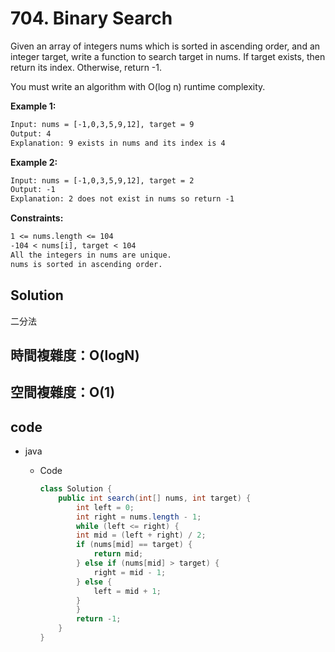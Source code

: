 # 704. Binary Search

Given an array of integers nums which is sorted in ascending order, and an integer target, write a function to search target in nums. If target exists, then return its index. Otherwise, return -1.

You must write an algorithm with O(log n) runtime complexity.

<!-- **Note:**  -->

**Example 1:**

```txt
Input: nums = [-1,0,3,5,9,12], target = 9
Output: 4
Explanation: 9 exists in nums and its index is 4
```

**Example 2:**

```txt
Input: nums = [-1,0,3,5,9,12], target = 2
Output: -1
Explanation: 2 does not exist in nums so return -1
```

**Constraints:**

```txt
1 <= nums.length <= 104
-104 < nums[i], target < 104
All the integers in nums are unique.
nums is sorted in ascending order.
```

## Solution

二分法

## 時間複雜度：O(logN)

## 空間複雜度：O(1)

## code

- java

  - Code

    ```java
    class Solution {
        public int search(int[] nums, int target) {
            int left = 0;
            int right = nums.length - 1;
            while (left <= right) {
            int mid = (left + right) / 2;
            if (nums[mid] == target) {
                return mid;
            } else if (nums[mid] > target) {
                right = mid - 1;
            } else {
                left = mid + 1;
            }
            }
            return -1;
        }
    }
    ```
